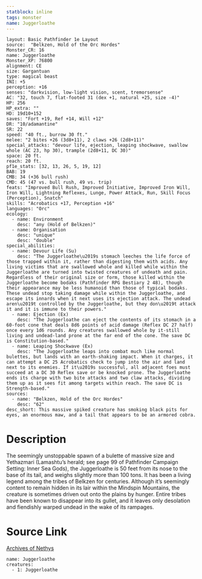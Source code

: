 ```yaml
---
statblock: inline
tags: monster
name: Juggerloathe
---
```

```statblock
layout: Basic Pathfinder 1e Layout
source:  "Belkzen, Hold of the Orc Hordes"
Monster_CR: 16
name: Juggerloathe
Monster_XP: 76800
alignment: CE
size: Gargantuan
type: magical beast
INI: +5
perception: +16
senses: "darkvision, low-light vision, scent, tremorsense"
AC: "32, touch 7, flat-footed 31 (dex +1, natural +25, size -4)"
HP: 256
HP_extra: ""
HD: 19d10+152
saves: "Fort +19, Ref +14, Will +12"
DR: "10/adamantine"
SR: 22
speed: "40 ft., burrow 30 ft."
melee: "2 bites +26 (3d8+11), 2 claws +26 (2d8+11)"
special_attacks: "devour life, ejection, leaping shockwave, swallow whole (AC 23, hp 30), trample (2d8+11, DC 30)"
space: 20 ft.
reach: 20 ft.
pf1e_stats: [32, 13, 26, 5, 19, 12]
BAB: 19
CMB: 34 (+36 bull rush)
CMD: 45 (47 vs. bull rush, 49 vs. trip)
feats: "Improved Bull Rush, Improved Initiative, Improved Iron Will, Iron Will, Lightning Reflexes, Lunge, Power Attack, Run, Skill Focus (Perception), Snatch"
skills: "Acrobatics +17, Perception +16"
languages: "Orc"
ecology:
  - name: Environment
    desc: "any (Hold of Belkzen)"
  - name: Organisation
    desc: "unique"
    desc: "double"
special_abilities:
  - name: Devour Life (Su)
    desc: "The Juggerloathe\u2019s stomach leeches the life force of those trapped within it, rather than digesting them with acids. Any living victims that are swallowed whole and killed while within the Juggerloathe are turned into twisted creatures of undeath and pain. Regardless of their original size or form, those killed within the Juggerloathe become bodaks (Pathfinder RPG Bestiary 2 48), though their appearance may be less humanoid than those of typical bodaks. These undead stop taking damage while within the Juggerloathe, and escape its innards when it next uses its ejection attack. The undead aren\u2019t controlled by the Juggerloathe, but they don\u2019t attack it and it is immune to their powers."
  - name: Ejection (Ex)
    desc: "The Juggerloathe can eject the contents of its stomach in a 60-foot cone that deals 8d6 points of acid damage (Reflex DC 27 half) once every 1d6 rounds. Any creatures swallowed whole by it-still living and undead-land prone at the far end of the cone. The save DC is Constitution-based."
  - name: Leaping Shockwave (Ex)
    desc: "The Juggerloathe leaps into combat much like normal bulettes, but lands with an earth-shaking impact. When it charges, it can attempt a DC 25 Acrobatics check to jump into the air and land next to its enemies. If it\u2019s successful, all adjacent foes must succeed at a DC 30 Reflex save or be knocked prone. The Juggerloathe ends its charge with two bite attacks and two claw attacks, dividing them up as it sees fit among targets within reach. The save DC is Strength-based."
sources:
  - name: "Belkzen, Hold of the Orc Hordes"
    desc: "62"
desc_short: This massive spiked creature has smoking black pits for eyes, an enormous maw, and a tail that appears to be an armored cobra.
```
# Description
The seemingly unstoppable spawn of a bulette of massive size and Yethazmari (Lamashtu’s herald; see page 99 of Pathfinder Campaign Setting: Inner Sea Gods), the Juggerloathe is 50 feet from its nose to the base of its tail, and weighs slightly more than 100 tons. It has been a living legend among the tribes of Belkzen for centuries. Although it’s seemingly content to remain hidden in its lair within the Mindspin Mountains, the creature is sometimes driven out onto the plains by hunger. Entire tribes have been known to disappear into its gullet, and it leaves only desolation and fiendishly warped undead in the wake of its rampages.
# Source Link
[Archives of Nethys](https://aonprd.com/MonsterDisplay.aspx?ItemName=Juggerloathe)
```encounter-table
name: Juggerloathe
creatures:
  - 1: Juggerloathe
```
